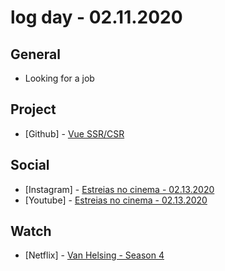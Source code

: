 # log day - 02.11.2020

## General

- Looking for a job

## Project

- \[Github\] - [Vue SSR/CSR](https://github.com/org-rondon/vue-ssr-csr)

## Social

- \[Instagram\] - [Estreias no cinema - 02.13.2020](https://www.instagram.com/p/B8b9DoGBj4U/)
- \[Youtube\] - [Estreias no cinema - 02.13.2020](https://www.youtube.com/watch?v=EnWoGhN91Pk)

## Watch

- \[Netflix\] - [Van Helsing - Season 4](https://www.themoviedb.org/tv/65820-van-helsing/season/4)
